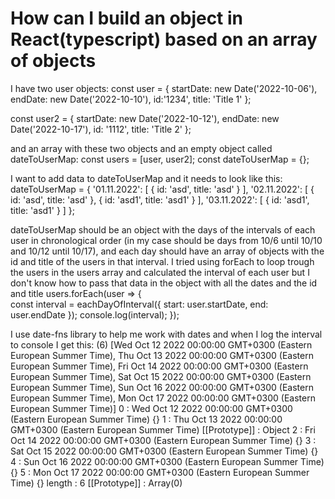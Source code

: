 
# How can I build an object in React(typescript) based on an array of objects

I have two user objects:
const user = {
    startDate: new Date('2022-10-06'),
    endDate: new Date('2022-10-10'),
    id:'1234',
    title: 'Title 1'
  };

const user2 = {
    startDate: new Date('2022-10-12'),
    endDate: new Date('2022-10-17'),
    id: '1112',
    title: 'Title 2'
  };

and an array with these two objects and an empty object called dateToUserMap:
  const users = [user, user2];
  const dateToUserMap = {};

I want to add data to dateToUserMap and it needs to look like this:
dateToUserMap = {
    '01.11.2022': [
      {
        id: 'asd',
        title: 'asd'
      }
    ],
    '02.11.2022': [
      {
        id: 'asd',
        title: 'asd'
      },
      {
        id: 'asd1',
        title: 'asd1'
      }
    ],
    '03.11.2022': [
      {
        id: 'asd1',
        title: 'asd1'
      }
    ]
  };

dateToUserMap should be an object with the days of the intervals of each user in chronological order (in my case should be days from 10/6 until 10/10 and 10/12 until 10/17), and each day should have an array of objects with the id and title of the users in that interval.
I tried using forEach to loop trough the users in the users array and calculated the interval of each user but I don't know how to pass that data in the object with all the dates and the id and title
users.forEach(user => {   
    const interval = eachDayOfInterval({ start: user.startDate, end: user.endDate });
    console.log(interval);
  });

I use date-fns library to help me work with dates and when I log the interval to console I get this:
(6) [Wed Oct 12 2022 00:00:00 GMT+0300 (Eastern European Summer Time), Thu Oct 13 2022 00:00:00 GMT+0300 (Eastern European Summer Time), Fri Oct 14 2022 00:00:00 GMT+0300 (Eastern European Summer Time), Sat Oct 15 2022 00:00:00 GMT+0300 (Eastern European Summer Time), Sun Oct 16 2022 00:00:00 GMT+0300 (Eastern European Summer Time), Mon Oct 17 2022 00:00:00 GMT+0300 (Eastern European Summer Time)]
0
: 
Wed Oct 12 2022 00:00:00 GMT+0300 (Eastern European Summer Time) {}
1
: 
Thu Oct 13 2022 00:00:00 GMT+0300 (Eastern European Summer Time)
[[Prototype]]
: 
Object
2
: 
Fri Oct 14 2022 00:00:00 GMT+0300 (Eastern European Summer Time) {}
3
: 
Sat Oct 15 2022 00:00:00 GMT+0300 (Eastern European Summer Time) {}
4
: 
Sun Oct 16 2022 00:00:00 GMT+0300 (Eastern European Summer Time) {}
5
: 
Mon Oct 17 2022 00:00:00 GMT+0300 (Eastern European Summer Time) {}
length
: 
6
[[Prototype]]
: 
Array(0)


        